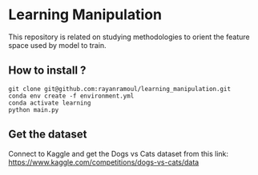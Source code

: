 # Learning Manipulation
This repository is related on studying methodologies to orient the feature space used by model to train.

## How to install ?
```
git clone git@github.com:rayanramoul/learning_manipulation.git
conda env create -f environment.yml
conda activate learning
python main.py
```


## Get the dataset 
Connect to Kaggle and get the Dogs vs Cats dataset from this link:
https://www.kaggle.com/competitions/dogs-vs-cats/data